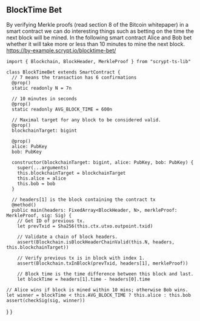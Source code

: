 ## BlockTime Bet
By verifying Merkle proofs (read section 8 of the Bitcoin whitepaper) in a smart contract we can do interesting things such as betting on the time the next block will be mined. In the following smart contract Alice and Bob bet whether it will take more or less than 10 minutes to mine the next block.
https://by-example.scrypt.io/blocktime-bet/

```
import { Blockchain, BlockHeader, MerkleProof } from "scrypt-ts-lib"

class BlockTimeBet extends SmartContract {
  // 7 means the transaction has 6 confirmations
  @prop()
  static readonly N = 7n

  // 10 minutes in seconds
  @prop()
  static readonly AVG_BLOCK_TIME = 600n

  // Maximal target for any block to be considered valid.
  @prop()
  blockchainTarget: bigint

  @prop()
  alice: PubKey
  bob: PubKey

  constructor(blockchainTarget: bigint, alice: PubKey, bob: PubKey) {
    super(...arguments)
    this.blockchainTarget = blockchainTarget
    this.alice = alice
    this.bob = bob
  }

  // headers[1] is the block containing the contract tx
  @method()
  public main(headers: FixedArray<BlockHeader, N>, merkleProof: MerkleProof, sig: Sig) {
    // Get ID of previous tx.
    let prevTxid = Sha256(this.ctx.utxo.outpoint.txid)

    // Validate a chain of block headers.
    assert(Blockchain.isBlockHeaderChainValid(this.N, headers, this.blockchainTarget))

    // Verify previous tx is in block with index 1.
    assert(Blockchain.txInBlock(prevTxid, headers[1], merkleProof))

    // Block time is the time difference between this block and last.
    let blockTime = headers[1].time - headers[0].time
```

    // Alice wins if block is mined within 10 mins; otherwise Bob wins.
    let winner = blockTime < this.AVG_BLOCK_TIME ? this.alice : this.bob
    assert(checkSig(sig, winner))
  }
}
